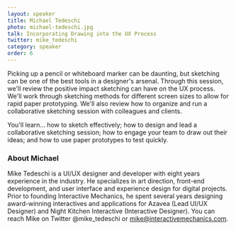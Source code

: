 ```yaml
---
layout: speaker
title: Michael Tedeschi
photo: michael-tedeschi.jpg
talk: Incorporating Drawing into the UX Process
twitter: mike_tedeschi
category: speaker
order: 6
---
```


Picking up a pencil or whiteboard marker can be daunting, but sketching can be one of the best tools in a designer's arsenal. Through this session, we'll review the positive impact sketching can have on the UX process. We'll work through sketching methods for different screen sizes to allow for rapid paper prototyping. We'll also review how to organize and run a collaborative sketching session with colleagues and clients.

You'll learn... how to sketch effectively; how to design and lead a collaborative sketching session; how to engage your team to draw out their ideas; and how to use paper prototypes to test quickly.

### About Michael

Mike Tedeschi is a UI/UX designer and developer with eight years experience in the industry. He specializes in art direction, front-end development, and user interface and experience design for digital projects. Prior to founding Interactive Mechanics, he spent several years designing award-winning interactives and applications for Azavea (Lead UI/UX Designer) and Night Kitchen Interactive (Interactive Designer). You can reach Mike on Twitter @mike_tedeschi or mike@interactivemechanics.com.
